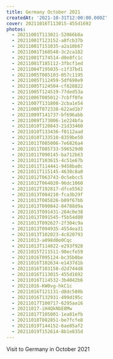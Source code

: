 ```yaml
---
title: Germany October 2021
createdAt: '2021-10-31T12:00:00.000Z'
cover: 20211016T113015-455d1692
photos:
  - 20211001T113021-52066b8a
  - 20211001T123152-a8fcb37b
  - 20211001T151035-a2a10b67
  - 20211001T160548-3c2ca182
  - 20211001T174514-d0e8fc1c
  - 20211001T185112-3fbcf1ed
  - 20211004T195035-c1f37bd1
  - 20211005T085103-057c1195
  - 20211005T112459-5df698e9
  - 20211005T124504-cf828822
  - 20211005T124519-77ded53a
  - 20211006T085012-7cbff0fe
  - 20211007T131808-2cba1e54
  - 20211008T072338-622ad1b7
  - 20211009T141737-bf696abb
  - 20211009T173006-1e224bfa
  - 20211010T120843-21d33460
  - 20211010T133436-f0112aad
  - 20211010T133510-8359be50
  - 20211011T085006-7e6826a4
  - 20211011T085733-596529d0
  - 20211011T090145-ba712b63
  - 20211011T103615-4c51e67b
  - 20211011T114441-9458ba0c
  - 20211011T115145-4630c8a0
  - 20211012T063743-0c5ebcc5
  - 20211012T064020-96dc1060
  - 20211012T192817-dfce5562
  - 20211013T084210-fca3b29f
  - 20211013T085826-b09f67bb
  - 20211013T090842-84788d9a
  - 20211013T091431-284c0e38
  - 20211013T091545-f5b54d80
  - 20211013T092627-2f304c9a
  - 20211013T094935-4554ea31
  - 20211013T102023-4c820793
  - 20211013-a098d0o0Cqc
  - 20211013T114022-e293f928
  - 20211015T211511-90ecfe59
  - 20211016T095124-bc35b0be
  - 20211016T102634-e1437d1b
  - 20211016T103158-d2d744d8
  - 20211016T113015-455d1692
  - 20211016T114532-3b4042b6
  - 20211016-KW0vg-hkC1c
  - 20211016T121131-d8dc580b
  - 20211016T132931-499d195c
  - 20211017T100717-6295aa16
  - 20211017-iH4QkNbE8Mw
  - 20211017T105001-1ea01efb
  - 20211018T082851-be7fcfe8
  - 20211019T144152-6ae05af2
  - 20211019T152614-8b1e835d
---
```


Visit to Germany in October 2021
